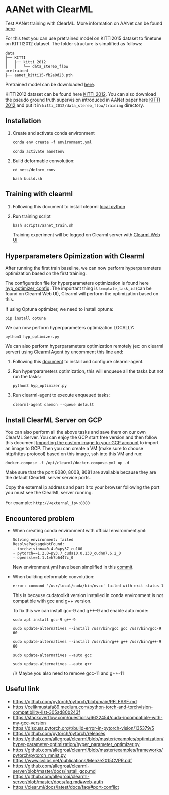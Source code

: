 # AANet with ClearML

Test AANet training with ClearML.
More information on AANet can be found [here](README_official.md)

For this test you can use pretrained model on KITTI2015 dataset to finetune on KITTI2012 dataset. The folder structure is simplified as follows:
```
data
├── KITTI
│   ├── kitti_2012
│   │   └── data_stereo_flow
pretrained
├── aanet_kitti15-fb2a0d23.pth
```
Pretrained model can be downloaded [here](MODEL_ZOO.md). 

KITTI2012 dataset can be found here [KITTI 2012](http://www.cvlibs.net/datasets/kitti/eval_stereo_flow.php?benchmark=stereo). You can also download the pseudo ground truth supervision introduced in AANet paper here [KITTI 2012](https://drive.google.com/open?id=1ZJhraqgY1sL4UfHBrVojttCbvNAXfdj0) and put it in `kitti_2012/data_stereo_flow/training` directory. 

## Installation

1. Create and activate conda environment

    `conda env create -f environment.yml`

    `conda activate aanetenv`
2. Build deformable convolution:

    `cd nets/deform_conv`

    `bash build.sh`

## Training with clearml

1. Following this document to install clearml [local python](https://clear.ml/docs/latest/docs/getting_started/ds/ds_first_steps#local-python)

2. Run training script

    `bash scripts/aanet_train.sh`
    
    Training experiment will be logged on Clearml server with [Clearml Web UI](https://clear.ml/docs/latest/docs/webapp/webapp_overview/)

## Hyperparameters Opimization with Clearml

After running the first train baseline, we can now perform hyperparameters optimization based on the first training.

The configuration file for hyperparameters optimization is found here [hyp_optimizer_config](hyp_optimizer_config.py). The important thing is `template_task_id` (can be found on Clearml Web UI), Clearml will perform the optimization based on this.

If using Optuna optimizer, we need to install optuna:

`pip install optuna`

We can now perform hyperparameters optimization LOCALLY:

`python3 hyp_optimizer.py`

We can also perform hyperparameters optimization remotely (ex: on clearml server) using [Clearml Agent](https://clear.ml/docs/latest/docs/clearml_agent) by uncomment this [line](hyp_optimizer.py#L81) and:

1. Following this [document](https://clear.ml/docs/latest/docs/clearml_agent/) to install and configure clearml-agent.

2. Run hyperparameters optimization, this will enqueue all the tasks but not run the tasks:

    `python3 hyp_optimizer.py`

3. Run clearml-agent to execute enqueued tasks:

    `clearml-agent daemon --queue default`

## Install ClearML Server on GCP
You can also perform all the above tasks and save them on our own ClearML Server. You can enjoy the GCP start free version and then follow this document [Importing the custom image to your GCP account](https://clear.ml/docs/latest/docs/deploying_clearml/clearml_server_gcp#importing-the-custom-image-to-your-gcp-account) to import an image to GCP. Then you can create a VM (make sure to choose http/https protocol) based on this image, ssh into this VM and run:

`docker-compose -f /opt/clearml/docker-compose.yml up -d`

Make sure that the port 8080, 8008, 8081 are available because they are the default ClearML server service ports.

Copy the external ip address and past it to your browser following the port you must see the ClearML server running.

For example: `http://<external_ip>:8080`

## Encountered problem

- When creating conda environment with official environment.yml:
    ``` 
    Solving environment: failed
    ResolvePackageNotFound: 
    - torchvision==0.4.0=py37_cu100
    - pytorch==1.2.0=py3.7_cuda10.0.130_cudnn7.6.2_0
    - openssl==1.1.1=h7b6447c_0 
    ```
    New environment.yml have been simplified in this [commit](https://github.com/hulkds/aanet/commit/9668946700ca27d4703cb5536f8336d797de43d1).

- When building deformable convolution:
    ``` 
    error: command '/usr/local/cuda/bin/nvcc' failed with exit status 1
    ```
    This is because cudatoolkit version installed in conda environment is not compatible with gcc and g++ version.
    
    To fix this we can install gcc-9 and g++-9 and enable auto mode:
    
    `sudo apt install gcc-9 g++-9`

    `sudo update-alternatives --install /usr/bin/gcc gcc /usr/bin/gcc-9 60`

    `sudo update-alternatives --install /usr/bin/g++ g++ /usr/bin/g++-9 60`

    `sudo update-alternatives --auto gcc`

    `sudo update-alternatives --auto g++`

    /!\ Maybe you also need to remove gcc-11 and g++-11

## Useful link
- https://github.com/pytorch/pytorch/blob/main/RELEASE.md
- https://celikmustafa89.medium.com/python-torch-and-torchvision-compatibility-list-305ad80b243f
- https://stackoverflow.com/questions/6622454/cuda-incompatible-with-my-gcc-version
- https://discuss.pytorch.org/t/build-error-in-pytorch-vision/135379/5
- https://github.com/pytorch/pytorch/releases
- https://github.com/allegroai/clearml/blob/master/examples/optimization/hyper-parameter-optimization/hyper_parameter_optimizer.py
- https://github.com/allegroai/clearml/blob/master/examples/frameworks/pytorch/pytorch_mnist.py
- https://www.cvlibs.net/publications/Menze2015CVPR.pdf
- https://github.com/allegroai/clearml-server/blob/master/docs/install_gcp.md
- https://github.com/allegroai/clearml-server/blob/master/docs/faq.md#web-auth
- https://clear.ml/docs/latest/docs/faq/#port-conflict